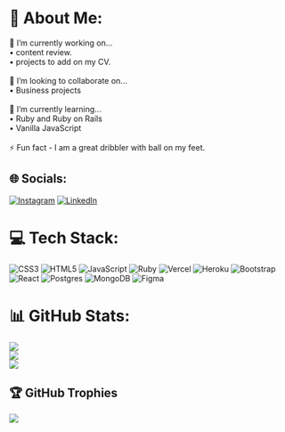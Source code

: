 # 💫 About Me:
🔭 I’m currently working on...<br>    • content review.<br>    • projects to add on my CV.<br><br>👯 I’m looking to collaborate on...<br>• Business projects <br><br>🌱 I’m currently learning...<br>    • Ruby and Ruby on Rails <br>    • Vanilla JavaScript <br><br>⚡ Fun fact  - I am a great dribbler with ball on my feet.


## 🌐 Socials:
[![Instagram](https://img.shields.io/badge/Instagram-%23E4405F.svg?logo=Instagram&logoColor=white)](https://instagram.com/temba._) [![LinkedIn](https://img.shields.io/badge/LinkedIn-%230077B5.svg?logo=linkedin&logoColor=white)](https://linkedin.com/in/brandon-temba-359633223) 

# 💻 Tech Stack:
![CSS3](https://img.shields.io/badge/css3-%231572B6.svg?style=for-the-badge&logo=css3&logoColor=white) ![HTML5](https://img.shields.io/badge/html5-%23E34F26.svg?style=for-the-badge&logo=html5&logoColor=white) ![JavaScript](https://img.shields.io/badge/javascript-%23323330.svg?style=for-the-badge&logo=javascript&logoColor=%23F7DF1E) ![Ruby](https://img.shields.io/badge/ruby-%23CC342D.svg?style=for-the-badge&logo=ruby&logoColor=white) ![Vercel](https://img.shields.io/badge/vercel-%23000000.svg?style=for-the-badge&logo=vercel&logoColor=white) ![Heroku](https://img.shields.io/badge/heroku-%23430098.svg?style=for-the-badge&logo=heroku&logoColor=white) ![Bootstrap](https://img.shields.io/badge/bootstrap-%23563D7C.svg?style=for-the-badge&logo=bootstrap&logoColor=white) ![React](https://img.shields.io/badge/react-%2320232a.svg?style=for-the-badge&logo=react&logoColor=%2361DAFB) ![Postgres](https://img.shields.io/badge/postgres-%23316192.svg?style=for-the-badge&logo=postgresql&logoColor=white) ![MongoDB](https://img.shields.io/badge/MongoDB-%234ea94b.svg?style=for-the-badge&logo=mongodb&logoColor=white) 	![Figma](https://img.shields.io/badge/figma-%23F24E1E.svg?style=for-the-badge&logo=figma&logoColor=white)
# 📊 GitHub Stats:
![](https://github-readme-stats.vercel.app/api?username=temba626&theme=dark&hide_border=false&include_all_commits=false&count_private=false)<br/>
![](https://github-readme-streak-stats.herokuapp.com/?user=temba626&theme=dark&hide_border=false)<br/>
![](https://github-readme-stats.vercel.app/api/top-langs/?username=temba626&theme=dark&hide_border=false&include_all_commits=false&count_private=false&layout=compact)

## 🏆 GitHub Trophies
![](https://github-profile-trophy.vercel.app/?username=temba626&theme=radical&no-frame=false&no-bg=true&margin-w=4)

<!-- Proudly created with GPRM ( https://gprm.itsvg.in ) -->
